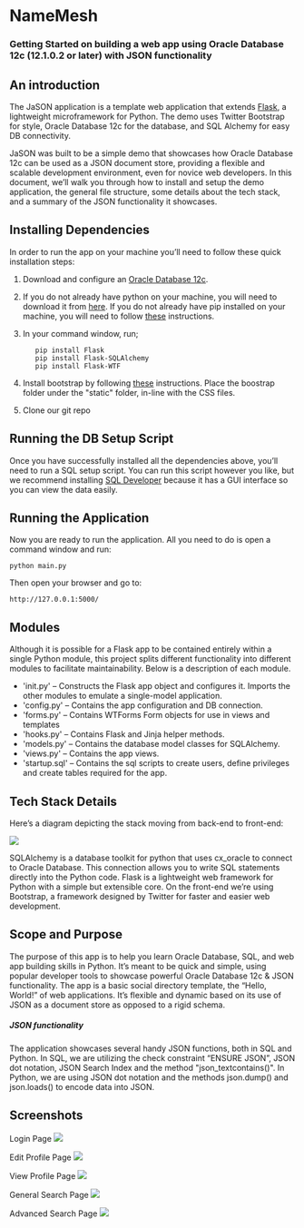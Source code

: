 # NameMesh

### Getting Started on building a web app using Oracle Database 12c (12.1.0.2 or later) with JSON functionality

## An introduction


The JaSON application is a template web application that extends [Flask](http://flask.pocoo.org), a lightweight microframework for Python. The demo uses Twitter Bootstrap for style, Oracle Database 12c for the database, and SQL Alchemy for easy DB connectivity.
 
JaSON was built to be a simple demo that showcases how Oracle Database 12c can be used as a JSON document store, providing a flexible and scalable development environment, even for novice web developers. In this document, we’ll walk you through how to install and setup the demo application, the general file structure, some details about the tech stack, and a summary of the JSON functionality it showcases.

## Installing Dependencies

In order to run the app on your machine you’ll need to follow these quick installation steps:
 1.	Download and configure an [Oracle Database 12c](http://www.oracle.com/technetwork/database/enterprise-edition/downloads/index.html).
 2.	If you do not already have python on your machine, you will need to download it from [here](https://www.python.org/downloads/). If you do not already                have pip installed on your machine, you will need to follow [these](https://pip.pypa.io/en/latest/installing.html) instructions.
 3.	In your command window, run;         
 
           pip install Flask
           pip install Flask-SQLAlchemy
           pip install Flask-WTF

 4.	Install bootstrap by following [these](http://getbootstrap.com/getting-started/) instructions. Place the boostrap folder under the "static" folder, in-line with the CSS files.
 5.	Clone our git repo

## Running the DB Setup Script

Once you have successfully installed all the dependencies above, you’ll need to run a SQL setup script. You can run this script however you like, but we recommend installing [SQL Developer](http://www.oracle.com/technetwork/developer-tools/sql-developer/downloads/index.html) because it has a GUI interface so you can view the data easily.

## Running the Application

Now you are ready to run the application. All you need to do is open a command window and run:

    python main.py  
    
Then open your browser and go to: 

    http://127.0.0.1:5000/

## Modules

Although it is possible for a Flask app to be contained entirely within a single Python module, this project splits different functionality into different modules to facilitate maintainability. Below is a description of each module.

-   'init.py' – Constructs the Flask app object and configures it. Imports the other modules to emulate a single-model application.
-   'config.py' – Contains the app configuration and DB connection.
-   'forms.py' – Contains WTForms Form objects for use in views and templates
-   'hooks.py' – Contains Flask and Jinja helper methods.
-   'models.py' – Contains the database model classes for SQLAlchemy.
-   'views.py' – Contains the app views.
-   'startup.sql' – Contains the sql scripts to create users, define privileges and create tables required for the app.

## Tech Stack Details

Here’s a diagram depicting the stack moving from back-end to front-end: 

![](http://i57.tinypic.com/r7orhs.png)

SQLAlchemy is a database toolkit for python that uses cx_oracle to connect to Oracle Database. This connection allows you to write SQL statements directly into the Python code. Flask is a lightweight web framework for Python with a simple but extensible core. On the front-end we’re using Bootstrap, a framework designed by Twitter for faster and easier web development. 

## Scope and Purpose

The purpose of this app is to help you learn Oracle Database, SQL, and web app building skills in Python. It’s meant to be quick and simple, using popular developer tools to showcase powerful Oracle Database 12c & JSON functionality. The app is a basic social directory template, the “Hello, World!” of web applications. It’s flexible and dynamic based on its use of JSON as a document store as opposed to a rigid schema.
 
##### JSON functionality

The application showcases several handy JSON functions, both in SQL and Python. In SQL, 
we are utilizing the check constraint “ENSURE JSON”, JSON dot notation, JSON Search Index and the method "json_textcontains()".  In Python, we are using JSON dot notation and the methods json.dump() and json.loads() to encode data into JSON. 

## Screenshots

Login Page
![](https://github.com/knordin/JaSON/blob/master/Login.png)

Edit Profile Page
![](https://github.com/knordin/JaSON/blob/master/Edit%20Profile.png)

View Profile Page
![](https://github.com/knordin/JaSON/blob/master/Profile.png)

General Search Page
![](https://github.com/knordin/JaSON/blob/master/General%20Search.png)

Advanced Search Page
![](https://github.com/knordin/JaSON/blob/master/Advanced%20Search.png)   
